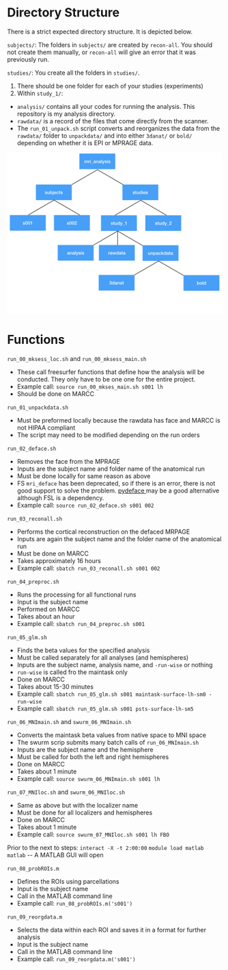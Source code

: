 # Directory Structure

There is a strict expected directory structure. It is depicted below. 

`subjects/`:
The folders in `subjects/` are created by  `recon-all`. You should not create them manually, or `recon-all` will give an error that it was previously run. 

`studies/`: 
You create all the folders in `studies/`.

1. There should be one folder for each of your studies (experiments)
2. Within `study_1/`:
- `analysis/` contains all your codes for running the analysis. This repository is my analysis directory. 
- `rawdata/` is a record of the files that come directly from the scanner. 
- The `run_01_unpack.sh` script converts and reorganizes the data from the `rawdata/` folder to `unpackdata/` and into either `3danat/` or `bold/` depending on whether it is EPI or MPRAGE data.

![FS_dir_design](/images/FS_dir_design.jpeg)

# Functions

`run_00_mksess_loc.sh` and `run_00_mksess_main.sh` 
- These call freesurfer functions that define how the analysis will be conducted. They only have to be one one for the entire project. 
- Example call:  `source run_00_mkses_main.sh s001 lh`
- Should be done on MARCC

`run_01_unpackdata.sh`
- Must be preformed locally because the rawdata has face and MARCC is not HIPAA compliant
- The script may need to be modified depending on the run orders

`run_02_deface.sh`
- Removes the face from the MPRAGE
- Inputs are the subject name and folder name of the anatomical run 
- Must be done locally for same reason as above
- FS `mri_deface` has been deprecated, so if there is an error, there is not good support to solve the problem. [pydeface ](https://github.com/poldracklab/pydeface) may be a good alternative although FSL is a dependency.
- Example call: `source run_02_deface.sh s001 002`

`run_03_reconall.sh`
- Performs the cortical reconstruction on the defaced MRPAGE
- Inputs are again the subject name and the folder name of the anatomical run
- Must be done on MARCC
- Takes approximately 16 hours
- Example call: `sbatch run_03_reconall.sh s001 002`

`run_04_preproc.sh`
- Runs the processing for all functional runs
- Input is the subject name
- Performed on MARCC
- Takes about an hour
- Example call: `sbatch run_04_preproc.sh s001`

`run_05_glm.sh`
- Finds the beta values for the specified analysis
- Must be called separately for all analyses (and hemispheres)
- Inputs are the subject name, analysis name, and `-run-wise` or nothing
- `run-wise` is called fro the maintask only
- Done on MARCC
- Takes about 15-30 minutes
- Example call: `sbatch run_05_glm.sh s001 maintask-surface-lh-sm0 -run-wise`
- Example call: `sbatch run_05_glm.sh s001 psts-surface-lh-sm5  `

`run_06_MNImain.sh` and `swurm_06_MNImain.sh`
- Converts the maintask beta values from native space to MNI space
- The swurm scrip submits many batch calls of `run_06_MNImain.sh`
- Inputs are the subject name and the hemisphere
- Must be called for both the left and right hemispheres
- Done on MARCC
- Takes about 1 minute
- Example call: `source swurm_06_MNImain.sh s001 lh`

`run_07_MNIloc.sh` and `swurm_06_MNIloc.sh`
- Same as above but with the localizer name
- Must be done for all localizers and hemispheres
- Done on MARCC
- Takes about 1 minute
- Example call: `source swurm_07_MNIloc.sh s001 lh FBO`

Prior to the next to steps:
`interact -X -t 2:00:00`
`module load matlab`
`matlab` -- A MATLAB GUI will open

`run_08_probROIs.m`
- Defines the ROIs using parcellations
- Input is the subject name
- Call in the MATLAB command line
- Example call: `run_08_probROIs.m('s001')`

`run_09_reorgdata.m`
- Selects the data within each ROI and saves it in a format for further analysis
- Input is the subject name
- Call in the MATLAB command line
- Example call: `run_09_reorgdata.m('s001')`
